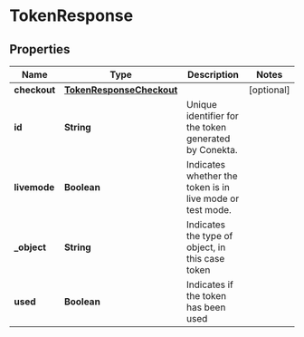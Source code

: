 

# TokenResponse

## Properties

Name | Type | Description | Notes
------------ | ------------- | ------------- | -------------
**checkout** | [**TokenResponseCheckout**](TokenResponseCheckout.md) |  |  [optional]
**id** | **String** | Unique identifier for the token generated by Conekta. | 
**livemode** | **Boolean** | Indicates whether the token is in live mode or test mode. | 
**_object** | **String** | Indicates the type of object, in this case token | 
**used** | **Boolean** | Indicates if the token has been used | 




